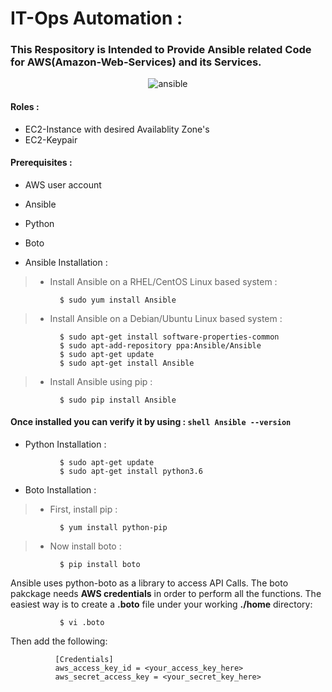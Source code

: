 # IT-Ops Automation : 

### This Respository is Intended to Provide Ansible related Code for AWS(Amazon-Web-Services) and its Services.

<p align="center"

 ![ansible](https://user-images.githubusercontent.com/55547108/79690541-9bcfe180-8278-11ea-9cbc-eaf34e6bae62.png)
  </p>

#### Roles :

 - EC2-Instance with desired Availablity Zone's
 - EC2-Keypair

#### Prerequisites :

 -   AWS user account
 -   Ansible
 -   Python
 -   Boto

- Ansible Installation :

>    - Install Ansible on a RHEL/CentOS Linux based system :
```shell 
           $ sudo yum install Ansible
```
>    - Install Ansible on a Debian/Ubuntu Linux based system :
```shell
           $ sudo apt-get install software-properties-common
           $ sudo apt-add-repository ppa:Ansible/Ansible
           $ sudo apt-get update
           $ sudo apt-get install Ansible
```        
>    - Install Ansible using pip :
```shell
           $ sudo pip install Ansible           
```

#### Once installed you can verify it by using : ```shell Ansible --version```

- Python Installation :

```shell 
           $ sudo apt-get update
           $ sudo apt-get install python3.6
```

- Boto Installation : 

>    -  First, install pip :
```shell   $ sudo apt install python3-pip or
           $ yum install python-pip
```
>    -  Now install boto :
```shell   
           $ pip install boto 
```
Ansible uses python-boto as a library to access API Calls. The boto pakckage needs **AWS credentials** in order 
to perform all the functions. The easiest way is to create a **.boto** file under your working **./home** directory:

```shell
           $ vi .boto
```

Then add the following:

```shell
          [Credentials]
          aws_access_key_id = <your_access_key_here>
          aws_secret_access_key = <your_secret_key_here>
```



